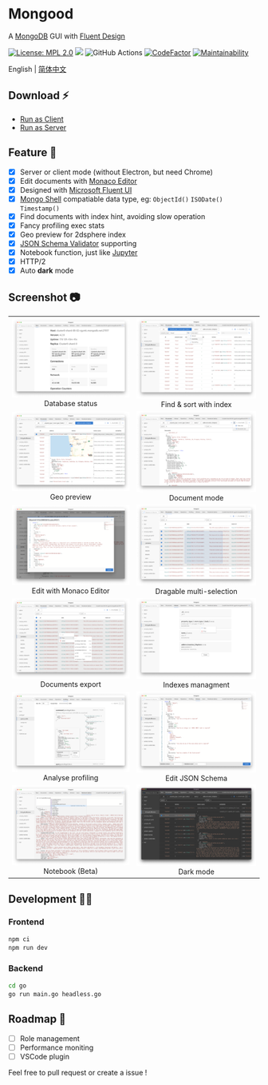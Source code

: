 # Mongood

A [MongoDB](https://www.mongodb.com/) GUI with [Fluent Design](https://www.microsoft.com/design/fluent/)

[![License: MPL 2.0](https://img.shields.io/badge/License-MPL%202.0-brightgreen.svg)](https://opensource.org/licenses/MPL-2.0)
[![](https://img.shields.io/docker/cloud/build/renzholy/mongood)](https://hub.docker.com/r/renzholy/mongood)
![GitHub Actions](https://github.com/renzholy/mongood/workflows/Release/badge.svg?branch=v0.1.0)
[![CodeFactor](https://www.codefactor.io/repository/github/renzholy/mongood/badge)](https://www.codefactor.io/repository/github/renzholy/mongood)
[![Maintainability](https://api.codeclimate.com/v1/badges/4b5f9ef66205961e4ddd/maintainability)](https://codeclimate.com/github/RenzHoly/Mongood/maintainability)

English | [简体中文](./README-zh_CN.md)

## Download ⚡️

- [Run as Client](https://github.com/RenzHoly/Mongood/releases)
- [Run as Server](https://hub.docker.com/r/renzholy/mongood)

## Feature 🔮

- [x] Server or client mode (without Electron, but need Chrome)
- [x] Edit documents with [Monaco Editor](https://microsoft.github.io/monaco-editor/index.html)
- [x] Designed with [Microsoft Fluent UI](https://developer.microsoft.com/en-us/fluentui)
- [x] [Mongo Shell](https://docs.mongodb.com/manual/core/shell-types/) compatiable data type, eg: `ObjectId()` `ISODate()` `Timestamp()`
- [x] Find documents with index hint, avoiding slow operation
- [x] Fancy profiling exec stats
- [x] Geo preview for 2dsphere index
- [x] [JSON Schema Validator](https://docs.mongodb.com/manual/reference/operator/query/jsonSchema/) supporting
- [x] Notebook function, just like [Jupyter](https://jupyter.org/)
- [x] HTTP/2
- [x] Auto **dark** mode

## Screenshot 📷

<table>
  <tr>
    <td align="center"><img src="./screenshot/stats.png"> Database status</td>
    <td align="center"><img src="./screenshot/index.png"> Find & sort with index</td>
  </tr>
  <tr>
    <td align="center"><img src="./screenshot/geo.png" /> Geo preview</td>
    <td align="center"><img src="./screenshot/document.png" /> Document mode</td>
  </tr>
  <tr>
    <td align="center"><img src="./screenshot/editor.png" /> Edit with Monaco Editor</td>
    <td align="center"><img src="./screenshot/multi-select.png" /> Dragable multi-selection</td>
  </tr>
  <tr>
    <td align="center"><img src="./screenshot/export.png" /> Documents export</td>
    <td align="center"><img src="./screenshot/indexes.png" /> Indexes managment</td>
  </tr>
  <tr>
    <td align="center"><img src="./screenshot/profiling.png" /> Analyse profiling</td>
    <td align="center"><img src="./screenshot/schema.png" /> Edit JSON Schema</td>
  </tr>
  <tr>
    <td align="center"><img src="./screenshot/notebook.png" /> Notebook (Beta)</td>
    <td align="center"><img src="./screenshot/dark.png" /> Dark mode</td>
  </tr>
</table>

## Development 👨‍💻

### Frontend

```bash
npm ci
npm run dev
```

### Backend

```bash
cd go
go run main.go headless.go
```

## Roadmap 🚧

- [ ] Role management
- [ ] Performance moniting
- [ ] VSCode plugin

Feel free to pull request or create a issue !
